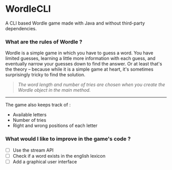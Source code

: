 # WordleCLI
A CLI based Wordle game made with Java and without third-party dependencies.

### What are the rules of Wordle ?
Wordle is a simple game in which you have to guess a word. You have limited guesses, learning a little more information with each guess, and eventually narrow your guesses down to find the answer. Or at least that's the theory – because while it is a simple game at heart, it's sometimes surprisingly tricky to find the solution. 

> *The word length and number of tries are chosen when you create the Wordle object in the main method.*

___

The game also keeps track of :
- Available letters
- Number of tries
- Right and wrong positions of each letter

### What would I like to improve in the game's code ?
- [ ] Use the stream API
- [ ] Check if a word exists in the english lexicon
- [ ] Add a graphical user interface
